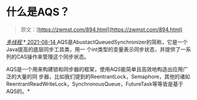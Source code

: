<!--yml
category: 未分类
date: 0001-01-01 00:00:00
-->

# 什么是AQS？

> 原文：[https://zwmst.com/894.html](https://zwmst.com/894.html)

   [ *多线程* ](https://zwmst.com/%e5%a4%9a%e7%ba%bf%e7%a8%8b)*[ <time datetime="2021-08-14T09:32:05+08:00"> 2021-08-14 </time> ](https://zwmst.com/894.html)  AQS是AbustactQueuedSynchronizer的简称，它是一个Java提高的底层同步工具类，用一 个int类型的变量表示同步状态，并提供了一系列的CAS操作来管理这个同步状态。

AQS是一个用来构建锁和同步器的框架，使用AQS能简单且高效地构造出应用广泛的大量的同 步器，比如我们提到的ReentrantLock，Semaphore，其他的诸如 ReentrantReadWriteLock，SynchronousQueue，FutureTask等等皆是基于AQS的。*